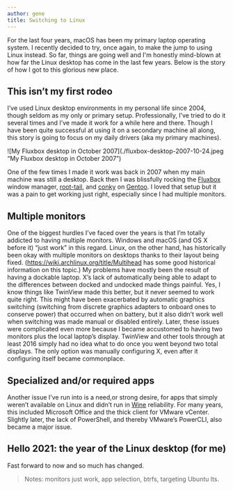 ```yaml
---
author: gene 
title: Switching to Linux 
---
```


For the last four years, macOS has been my primary laptop operating system. I recently decided to try, once again, to make the jump to using Linux instead. So far, things are going well and I'm honestly mind-blown at how far the Linux desktop has come in the last few years. Below is the story of how I got to this glorious new place. 

## This isn’t my first rodeo

I’ve used Linux desktop environments in my personal life since 2004, though seldom as my only or primary setup. Professionally, I’ve tried to do it several times and I’ve made it work for a while here and there. Though I have been quite successful at using it on a secondary machine all along, this story is going to focus on my daily drivers (aka my primary machines). 

![My Fluxbox desktop in October 2007](./fluxbox-desktop-2007-10-24.jpeg “My Fluxbox desktop in October 2007”)

One of the few times I made it work was back in 2007 when my main machine was still a desktop. Back then I was blissfully rocking the [Fluxbox](https://en.wikipedia.org/wiki/Fluxbox) window manager, [root-tail](https://linux.die.net/man/1/root-tail), and [conky](https://github.com/brndnmtthws/conky) on [Gentoo](https://www.gentoo.org). I loved that setup but it was a pain to get working just right, especially since I had multiple monitors. 

## Multiple monitors 

One of the biggest hurdles I’ve faced over the years is that I’m totally addicted to having multiple monitors. Windows and macOS (and OS X before it) “just work” in this regard. Linux, on the other hand, has historically been okay with multiple monitors on desktops thanks to their layout being fixed. (https://wiki.archlinux.org/title/Multihead has some good historical information on this topic.) My problems have mostly been the result of having a dockable laptop. X’s lack of automatically being able to adapt to the differences between docked and undocked made things painful. Yes, I know things like TwinView made this better, but it never seemed to work quite right. This might have been exacerbated by automatic graphics switching (switching from discrete graphics adapters to onboard ones to conserve power) that occurred when on battery, but it also didn’t work well when switching was made manual or disabled entirely. Later, these issues were complicated even more because I became accustomed to having two monitors plus the local laptop’s display. TwinView and other tools through at least 2016 simply had no idea what to do once you went beyond two total displays. The only option was manually configuring X, even after it configuring itself became commonplace. 

## Specialized and/or required apps

Another issue I’ve run into is a need,or strong desire, for apps that simply weren’t available on Linux and didn’t run in [Wine](https://www.winehq.org) reliability. For many years, this included Microsoft Office and the thick client for VMware vCenter. Slightly later, the lack of PowerShell, and thereby VMware’s PowerCLI, also became a major issue. 

## Hello 2021: the year of the Linux desktop (for me)

Fast forward to now and so much has changed. 

> Notes: monitors just work, app selection, btrfs, targeting Ubuntu lts. 
